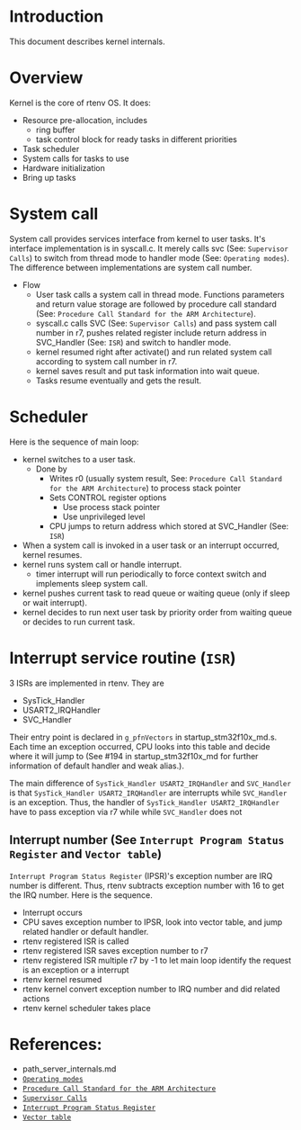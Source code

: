 # Introduction
This document describes kernel internals.

# Overview
Kernel is the core of rtenv OS. It does:

* Resource pre-allocation, includes
    * ring buffer
    * task control block for ready tasks in different priorities
* Task scheduler
* System calls for tasks to use
* Hardware initialization
* Bring up tasks

# System call
System call provides services interface from kernel to user tasks. It's interface implementation is in syscall.c. It merely calls svc (See: `Supervisor Calls`) to switch from thread mode to handler mode (See: `Operating modes`). The difference between implementations are system call number.

* Flow
    * User task calls a system call in thread mode. Functions parameters and return value storage are followed by procedure call standard (See: `Procedure Call Standard for the ARM Architecture`).
    * syscall.c calls SVC (See: `Supervisor Calls`) and pass system call number in r7, pushes related register include return address in SVC_Handler (See: `ISR`) and switch to handler mode.
    * kernel resumed right after activate() and run related system call according to system call number in r7.
    * kernel saves result and put task information into wait queue.
    * Tasks resume eventually and gets the result.

# Scheduler
Here is the sequence of main loop:

* kernel switches to a user task.
    * Done by
        * Writes r0 (usually system result, See: `Procedure Call Standard for the ARM Architecture`) to process stack pointer
        * Sets CONTROL register options
            * Use process stack pointer
            * Use unprivileged level
        * CPU jumps to return address which stored at SVC_Handler (See: `ISR`) 
* When a system call is invoked in a user task or an interrupt occurred, kernel resumes.
* kernel runs system call or handle interrupt.
    * timer interrupt will run periodically to force context switch and implements sleep system call.
* kernel pushes current task to read queue or waiting queue (only if sleep or wait interrupt).
* kernel decides to run next user task by priority order from waiting queue or decides to run current task.

# Interrupt service routine (`ISR`)
3 ISRs are implemented in rtenv. They are

* SysTick_Handler
* USART2_IRQHandler
* SVC_Handler

Their entry point is declared in `g_pfnVectors` in startup_stm32f10x_md.s. Each time an exception occurred, CPU looks into this table and decide where it will jump to (See #194 in startup_stm32f10x_md for further information of default handler and weak alias.).

The main difference of `SysTick_Handler USART2_IRQHandler` and `SVC_Handler` is that `SysTick_Handler USART2_IRQHandler` are interrupts while `SVC_Handler` is an exception. Thus, the handler of `SysTick_Handler USART2_IRQHandler` have to pass exception via r7 while while `SVC_Handler` does not 

## Interrupt number (See `Interrupt Program Status Register` and `Vector table`)
`Interrupt Program Status Register` (IPSR)'s exception number are IRQ number is different. Thus, rtenv subtracts exception number with 16 to get the IRQ number. Here is the sequence.

* Interrupt occurs
* CPU saves exception number to IPSR, look into vector table, and jump related handler or default handler.
* rtenv registered ISR is called
* rtenv registered ISR saves exception number to r7
* rtenv registered ISR multiple r7 by -1 to let main loop identify the request is an exception or a interrupt
* rtenv kernel resumed
* rtenv kernel convert exception number to IRQ number and did related actions
* rtenv kernel scheduler takes place

# References:
* path_server_internals.md
* [`Operating modes`](http://infocenter.arm.com/help/topic/com.arm.doc.ddi0337e/ch02s01s01.html)
* [`Procedure Call Standard for the ARM Architecture`](http://infocenter.arm.com/help/index.jsp?topic=/com.arm.doc.ihi0042e/index.html)
* [`Supervisor Calls`](http://infocenter.arm.com/help/index.jsp?topic=/com.arm.doc.dai0179b/ar01s02s07.html)
* [`Interrupt Program Status Register`](http://infocenter.arm.com/help/index.jsp?topic=/com.arm.doc.dui0552a/CHDBIBGJ.html)
* [`Vector table`](http://infocenter.arm.com/help/index.jsp?topic=/com.arm.doc.dui0552a/BABIFJFG.html)
